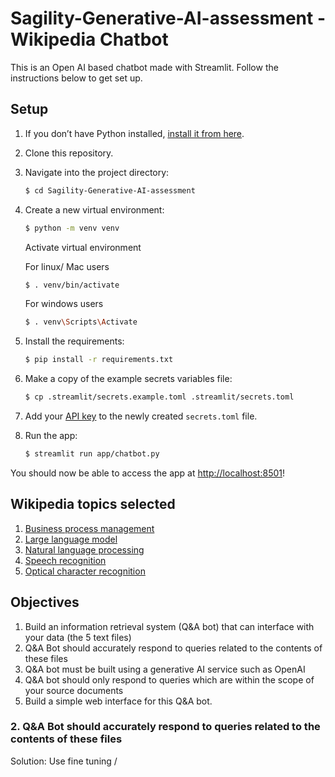 # Sagility-Generative-AI-assessment - Wikipedia Chatbot

This is an Open AI based chatbot made with Streamlit. Follow the instructions below to get set up.

## Setup

1. If you don’t have Python installed, [install it from here](https://www.python.org/downloads/).

2. Clone this repository.

3. Navigate into the project directory:

   ```bash
   $ cd Sagility-Generative-AI-assessment
   ```

4. Create a new virtual environment:

   ```bash
   $ python -m venv venv
   ```
   Activate virtual environment
   
   For linux/ Mac users

   ```bash
   $ . venv/bin/activate
   ```
   For windows users

   ```bash
   $ . venv\Scripts\Activate
   ```

5. Install the requirements:

   ```bash
   $ pip install -r requirements.txt
   ```

6. Make a copy of the example secrets variables file:

   ```bash
   $ cp .streamlit/secrets.example.toml .streamlit/secrets.toml
   ```

7. Add your [API key](https://beta.openai.com/account/api-keys) to the newly created `secrets.toml` file.

8. Run the app:

   ```bash
   $ streamlit run app/chatbot.py
   ```

You should now be able to access the app at [http://localhost:8501](http://localhost:8501)!

## Wikipedia topics selected

1. [Business process management](https://en.wikipedia.org/wiki/Business_process_management)
2. [Large language model](https://en.wikipedia.org/wiki/Large_language_model)
3. [Natural language processing](https://en.wikipedia.org/wiki/Natural_language_processing)
4. [Speech recognition](https://en.wikipedia.org/wiki/Speech_recognition)
5. [Optical character recognition](https://en.wikipedia.org/wiki/Optical_character_recognition)

## Objectives
1. Build an information retrieval system (Q&A bot) that can interface with your data (the 5 text files)
2. Q&A Bot should accurately respond to queries related to the contents of these files
3. Q&A bot must be built using a generative AI service such as OpenAI
4. Q&A bot should only respond to queries which are within the scope of your source documents
5. Build a simple web interface for this Q&A bot.

### 2. Q&A Bot should accurately respond to queries related to the contents of these files
Solution: Use fine tuning /
